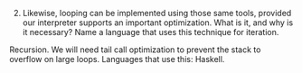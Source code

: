 2. Likewise, looping can be implemented using those same tools, provided our interpreter supports an important optimization. What is it, and why is it necessary? Name a language that uses this technique for iteration.

Recursion. We will need tail call optimization to prevent the stack to overflow on large loops. Languages that use this: Haskell.
